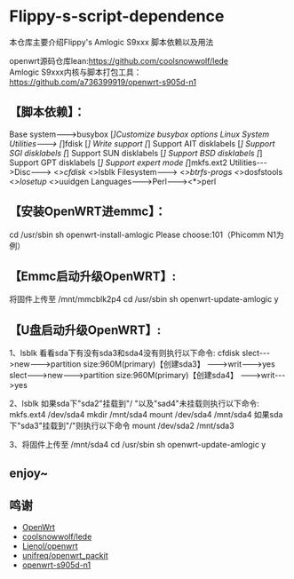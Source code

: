 # Flippy-s-script-dependence
本仓库主要介绍Flippy's Amlogic S9xxx 脚本依赖以及用法

openwrt源码仓库lean:https://github.com/coolsnowwolf/lede  
Amlogic S9xxx内核与脚本打包工具：https://github.com/a736399919/openwrt-s905d-n1  

## 【脚本依赖】：

Base system--->busybox
                      [*]Customize busybox options
                          Linux System Utilities--->
                          [*]fdisk
                          [*]  Write support
                          [*]    Support AIT disklabels
                          [*]    Support SGI disklabels
                          [*]    Support SUN disklabels
                          [*]    Support BSD disklabels
                          [*]    Support GPT disklabels
                          [*]    Support expert mode
                          [*]mkfs.ext2
Utilities--->Disc--->
                        <*>cfdisk
                        <*>lsblk
                  Filesystem--->
                        <*>btrfs-progs
                        <*>dosfstools         
                  <*>losetup
                  <*>uuidgen
Languages--->Perl---><*>perl

## 【安装OpenWRT进emmc】：

cd /usr/sbin
sh openwrt-install-amlogic
Please choose:101（Phicomm N1为例）

## 【Emmc启动升级OpenWRT】:

将固件上传至 /mnt/mmcblk2p4
cd /usr/sbin
sh openwrt-update-amlogic
y

## 【U盘启动升级OpenWRT】:

1、lsblk
   看看sda下有没有sda3和sda4没有则执行以下命令:
   cfdisk
      slect--->new--->partition size:960M(primary)【创建sda3】
             --->writ--->yes
      slect--->new--->partition size:960M(primary)【创建sda4】
             --->writ--->yes
             
 2、lsblk
   如果sda下"sda2"挂载到"/ "以及"sad4"未挂载则执行以下命令:
      mkfs.ext4 /dev/sda4
      mkdir /mnt/sda4
      mount /dev/sda4 /mnt/sda4
   如果sda下"sda3"挂载到"/"则执行以下命令
      mount /dev/sda2 /mnt/sda3
      
3、将固件上传至 /mnt/sda4
   cd /usr/sbin
   sh openwrt-update-amlogic
   y
   
## enjoy~
 
## 鸣谢

- [OpenWrt](https://github.com/openwrt/openwrt)
- [coolsnowwolf/lede](https://github.com/coolsnowwolf/lede)
- [Lienol/openwrt](https://github.com/Lienol/openwrt)
- [unifreq/openwrt_packit](https://github.com/unifreq/openwrt_packit)
- [openwrt-s905d-n1](https://github.com/a736399919/openwrt-s905d-n1)
